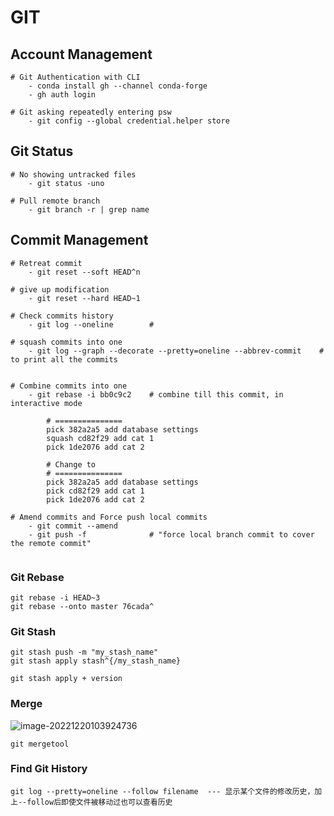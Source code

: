 # GIT

## Account Management

```
# Git Authentication with CLI
	- conda install gh --channel conda-forge
	- gh auth login

# Git asking repeatedly entering psw
	- git config --global credential.helper store

```

## Git Status

```
# No showing untracked files
	- git status -uno

# Pull remote branch
	- git branch -r | grep name
```



## Commit Management

```
# Retreat commit 
	- git reset --soft HEAD^n
	
# give up modification
	- git reset --hard HEAD~1

# Check commits history
	- git log --oneline        # 

# squash commits into one
	- git log --graph --decorate --pretty=oneline --abbrev-commit    # to print all the commits
	
	
# Combine commits into one
	- git rebase -i bb0c9c2    # combine till this commit, in interactive mode
	
        # ===============
        pick 382a2a5 add database settings
        squash cd82f29 add cat 1
        pick 1de2076 add cat 2

        # Change to
        # ===============
        pick 382a2a5 add database settings
        pick cd82f29 add cat 1
        pick 1de2076 add cat 2
        
# Amend commits and Force push local commits
	- git commit --amend 
	- git push -f              # "force local branch commit to cover the remote commit"


```

### Git Rebase

```
git rebase -i HEAD~3 
git rebase --onto master 76cada^
```

### Git Stash

```
git stash push -m "my_stash_name"
git stash apply stash^{/my_stash_name}

```

```
git stash apply + version
```

### Merge

![image-20221220103924736](C:\Users\calvchen\AppData\Roaming\Typora\typora-user-images\image-20221220103924736.png)

```
git mergetool
```

### Find Git History 

```
git log --pretty=oneline --follow filename  --- 显示某个文件的修改历史，加上--follow后即使文件被移动过也可以查看历史
```

